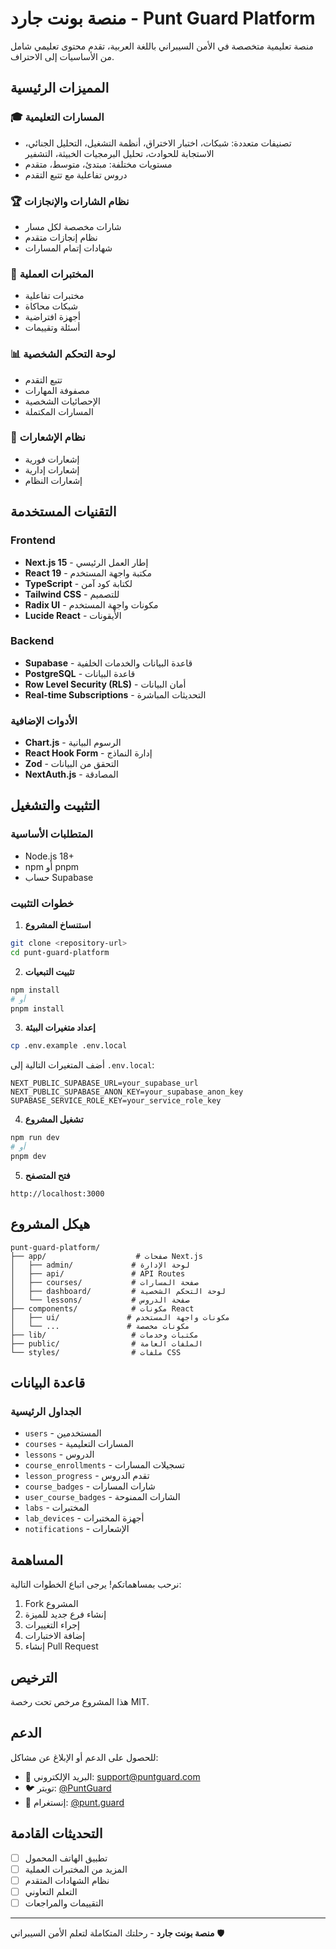 # منصة بونت جارد - Punt Guard Platform

منصة تعليمية متخصصة في الأمن السيبراني باللغة العربية، تقدم محتوى تعليمي شامل من الأساسيات إلى الاحتراف.

## المميزات الرئيسية

### 🎓 **المسارات التعليمية**
- تصنيفات متعددة: شبكات، اختبار الاختراق، أنظمة التشغيل، التحليل الجنائي، الاستجابة للحوادث، تحليل البرمجيات الخبيثة، التشفير
- مستويات مختلفة: مبتدئ، متوسط، متقدم
- دروس تفاعلية مع تتبع التقدم

### 🏆 **نظام الشارات والإنجازات**
- شارات مخصصة لكل مسار
- نظام إنجازات متقدم
- شهادات إتمام المسارات

### 🧪 **المختبرات العملية**
- مختبرات تفاعلية
- شبكات محاكاة
- أجهزة افتراضية
- أسئلة وتقييمات

### 📊 **لوحة التحكم الشخصية**
- تتبع التقدم
- مصفوفة المهارات
- الإحصائيات الشخصية
- المسارات المكتملة

### 🔔 **نظام الإشعارات**
- إشعارات فورية
- إشعارات إدارية
- إشعارات النظام

## التقنيات المستخدمة

### Frontend
- **Next.js 15** - إطار العمل الرئيسي
- **React 19** - مكتبة واجهة المستخدم
- **TypeScript** - لكتابة كود آمن
- **Tailwind CSS** - للتصميم
- **Radix UI** - مكونات واجهة المستخدم
- **Lucide React** - الأيقونات

### Backend
- **Supabase** - قاعدة البيانات والخدمات الخلفية
- **PostgreSQL** - قاعدة البيانات
- **Row Level Security (RLS)** - أمان البيانات
- **Real-time Subscriptions** - التحديثات المباشرة

### الأدوات الإضافية
- **Chart.js** - الرسوم البيانية
- **React Hook Form** - إدارة النماذج
- **Zod** - التحقق من البيانات
- **NextAuth.js** - المصادقة

## التثبيت والتشغيل

### المتطلبات الأساسية
- Node.js 18+ 
- npm أو pnpm
- حساب Supabase

### خطوات التثبيت

1. **استنساخ المشروع**
```bash
git clone <repository-url>
cd punt-guard-platform
```

2. **تثبيت التبعيات**
```bash
npm install
# أو
pnpm install
```

3. **إعداد متغيرات البيئة**
```bash
cp .env.example .env.local
```

أضف المتغيرات التالية إلى `.env.local`:
```env
NEXT_PUBLIC_SUPABASE_URL=your_supabase_url
NEXT_PUBLIC_SUPABASE_ANON_KEY=your_supabase_anon_key
SUPABASE_SERVICE_ROLE_KEY=your_service_role_key
```

4. **تشغيل المشروع**
```bash
npm run dev
# أو
pnpm dev
```

5. **فتح المتصفح**
```
http://localhost:3000
```

## هيكل المشروع

```
punt-guard-platform/
├── app/                    # صفحات Next.js
│   ├── admin/             # لوحة الإدارة
│   ├── api/               # API Routes
│   ├── courses/           # صفحة المسارات
│   ├── dashboard/         # لوحة التحكم الشخصية
│   └── lessons/           # صفحة الدروس
├── components/            # مكونات React
│   ├── ui/               # مكونات واجهة المستخدم
│   └── ...               # مكونات مخصصة
├── lib/                   # مكتبات وخدمات
├── public/                # الملفات العامة
└── styles/                # ملفات CSS
```

## قاعدة البيانات

### الجداول الرئيسية
- `users` - المستخدمين
- `courses` - المسارات التعليمية
- `lessons` - الدروس
- `course_enrollments` - تسجيلات المسارات
- `lesson_progress` - تقدم الدروس
- `course_badges` - شارات المسارات
- `user_course_badges` - الشارات الممنوحة
- `labs` - المختبرات
- `lab_devices` - أجهزة المختبرات
- `notifications` - الإشعارات

## المساهمة

نرحب بمساهماتكم! يرجى اتباع الخطوات التالية:

1. Fork المشروع
2. إنشاء فرع جديد للميزة
3. إجراء التغييرات
4. إضافة الاختبارات
5. إنشاء Pull Request

## الترخيص

هذا المشروع مرخص تحت رخصة MIT.

## الدعم

للحصول على الدعم أو الإبلاغ عن مشاكل:
- 📧 البريد الإلكتروني: support@puntguard.com
- 🐦 تويتر: [@PuntGuard](https://x.com/PuntGuard)
- 📸 إنستغرام: [@punt.guard](https://www.instagram.com/punt.guard/)

## التحديثات القادمة

- [ ] تطبيق الهاتف المحمول
- [ ] المزيد من المختبرات العملية
- [ ] نظام الشهادات المتقدم
- [ ] التعلم التعاوني
- [ ] التقييمات والمراجعات

---

**منصة بونت جارد** - رحلتك المتكاملة لتعلم الأمن السيبراني 🛡️ 